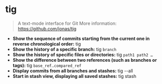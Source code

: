 # tig
> A text-mode interface for Git
> More information: <https://github.com/jonas/tig>
- **Show the sequence of commits starting from the current one in reverse chronological order:**
tig
- **Show the history of a specific branch:**
tig `branch`
- **Show the history of specific files or directories:**
tig `path1 path2 …`
- **Show the difference between two references (such as branches or tags):**
tig `base_ref`..`compared_ref`
- **Display commits from all branches and stashes:**
tig --all
- **Start in stash view, displaying all saved stashes:**
tig stash
